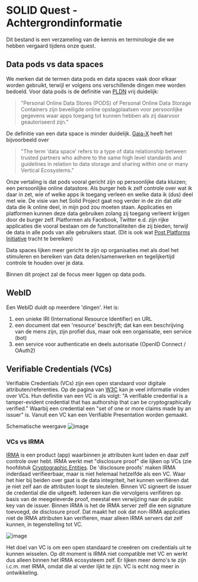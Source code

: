 # SOLID Quest - Achtergrondinformatie

Dit bestand is een verzameling van de kennis en terminologie die we hebben vergaard tijdens onze quest.


## Data pods vs data spaces

We merken dat de termen data pods en data spaces vaak door elkaar worden gebruikt, terwijl er volgens ons verschillende dingen mee worden bedoeld. Voor data pods is de definitie van [PLDN](https://www.pldn.nl/wiki/PODS) vrij duidelijk:

> "Personal Online Data Stores (PODS) of Personal Online Data Storage Containers zijn beveiligde online opslagplaatsen voor persoonlijke gegevens waar apps toegang tot kunnen hebben als zij daarvoor geautoriseerd zijn."

De definitie van een data space is minder duidelijk. [Gaia-X](https://gaia-x.eu/what-is-gaia-x/core-elements/data-spaces/) heeft het bijvoorbeeld over 

> "The term ‘data space’ refers to a type of data relationship between trusted partners who adhere to the same high level standards and guidelines in relation to data storage and sharing within one or many Vertical Ecosystems." 

Onze vertaling is dat pods vooral gericht zijn op persoonlijke data kluizen; een persoonlijke online datastore. Als burger heb ik zelf controle over wat ik daar in zet, wie of welke apps ik toegang verleen en welke data ik (dus) deel met wie. De visie van het Solid Project gaat nog verder in de zin dat _alle_ data die ik online deel, in mijn pod zou moeten staan. Applicaties en platformen kunnen deze data gebruiken zolang zij toegang verleent krijgen door de burger zelf. Platformen als Facebook, Twitter e.d. zijn rijke applicaties die vooral bestaan om de functionaliteiten die zij bieden, terwijl de data in alle pods van alle gebruikers staat. (Dit is ook wat [Post Platforms Initiative](https://postplatforms.org/#concept) tracht te bereiken)

Data spaces lijken meer gericht te zijn op organisaties met als doel het stimuleren en bereiken van data delen/samenwerken en tegelijkertijd controle te houden over je data.

Binnen dit project zal de focus meer liggen op data pods.

## WebID

Een WebID duidt op meerdere 'dingen'. Het is:

1. een unieke IRI (International Resource Identifier) en URL
1. een document dat een 'resource' beschrijft; dat kan een beschrijving van de mens zijn, zijn profiel dus, maar ook een organisatie, een service (bot)
1. een service voor authenticatie en deels autorisatie (OpenID Connect / OAuth2)

## Verifiable Credentials (VCs)

Verifiable Credentials (VCs) zijn een open standaard voor digitale attributen/referenties. Op de pagina van [W3C](https://www.w3.org/TR/vc-data-model/) kan je veel informatie vinden over VCs. Hun definitie van een VC is als volgt: "A verifiable credential is a tamper-evident credential that has authorship that can be cryptographically verified." Waarbij een credential een "set of one or more claims made by an issuer" is. Vanuit een VC kan een Verifiable Presentation worden gemaakt. 

Schematische weergave
![image](https://user-images.githubusercontent.com/62643510/200321656-9847af00-7ecb-42ad-bb47-5f53c7957a03.png)

### VCs vs IRMA

[IRMA](https://irma.app/) is een product (app) waarbinnen je attributen kunt laden en daar zelf controle over hebt. IRMA werkt met "disclosure proof" die lijken op VCs (zie hoofdstuk [Cryptographic Entities](https://irma.app/docs/overview/#cryptographic-entities). De 'disclosure proofs' maken IRMA inderdaad verifieerbaar, maar is niet helemaal hetzelfde als een VC. Waar het hier bij beiden over gaat is de data integriteit, het kunnen verifiëren dat je niet zelf aan de attributen loopt te sleutelen. Binnen VC signeert de issuer de credential die die uitgeeft. Iedereen kan die vervolgens verifiëren op basis van de meegeleverde proof, meestal een verwijzing naar de public key van de issuer. Binnen IRMA is het de IRMA server zelf die een signature toevoegd, de disclosure proof. Dat maakt het ook dat non-IRMA applicaties niet de IRMA attributen kan verifieren, maar alleen IRMA servers dat zelf kunnen, in tegenstelling tot VC. 

![image](https://user-images.githubusercontent.com/62643510/200325252-2b110df9-95e4-439f-845b-dc7808a23d4a.png)

Het doel van VC is om een open standaard te creeëren om credentials uit te kunnen wisselen. Op dit moment is IRMA niet compatible met VC en werkt dus alleen binnen het IRMA ecosysteem zelf. Er lijken meer demo's te zijn i.c.m. met IRMA, omdat die al verder lijkt te zijn. VC is echt nog meer in ontwikkeling.


